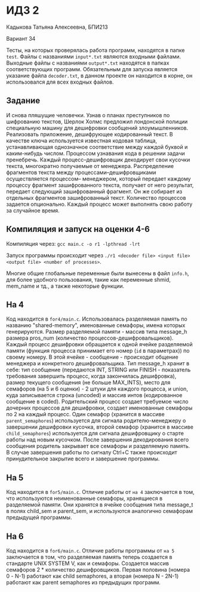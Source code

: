 # ИДЗ 2
Кадыкова Татьяна Алексеевна, БПИ213

Вариант 34

Тесты, на которых проверялась работа программ, находятся в папке `test`.
Файлы с названиями `input*.txt` являются входными файлами.
Выходные файлы с названиями `output*.txt` находятся в папках соответствующих программ.
Обязательным для запуска является указание файла `decoder.txt`, в данном проекте он находится
в корне, он использовался для всех входных файлов.

## Задание
И снова пляшущие человечки. Узнав о планах преступников по
шифрованию текстов, Шерлок Холмс предложил лондонской полиции специальную машину для дешифровки сообщений злоумышленников. Реализовать приложение, дешифрующее кодированный текст. В качестве ключа используется известная кодовая таблица, устанавливающая однозначное соответствие между каждой буквой и каким-нибудь числом. Процессом узнавания кода в решении задачи пренебречь. Каждый процесс–дешифровщик декодирует свои кусочки текста, многократно получаемые от менеджера. Распределение фрагментов
текста между процессами–дешифровщиками осуществляется процессом–
менеджером, который передает каждому процессу фрагмент зашифрованного текста, 
получает от него результат, передает следующий зашифрованный фрагмент. 
Он же собирает из отдельных
фрагментов зашифрованный текст. Количество процессов задается опционально. 
Каждый процесс может выполнять свою работу за случайное время.

## Компиляция и запуск на оценки 4-6
Компиляция через: `gcc main.c -o r1 -lpthread -lrt`

Запуск программы происходит через `./r1 <decoder file> <input file> <output file> <number of processes>`.

Многие общие глобальные переменные были вынесены в файл `info.h`, для более удобного пользования,
такие как переменные shmid, mem_name и тд., а также некоторые функции.

## На 4
Код находится в `for4/main.c`.
Использовалась разделяемая память по названию "shared-memory", 
именованные семафоры, имена которых генерируются. Размер разделяемой памяти - массив типа message_h размера pros_num 
(количество процессов-дешифровальщиков). Каждый процесс дешифровки обращается к одной ячейке
разделяемой памяти (функция процесса принимает его номер (`id` в параметрах)) по своему номеру.
В этой ячейке - сообщение - происходит общение менеджера и конкретного дешифровальщика.
Тип message_h хранит в себе: тип сообщение (передаются INT, STRING или FINISH - показатель 
требования завершить процесс, когда закончилась дешифровка), размер текущего сообщения (не больше MAX_INTS),
место для семафоров (на 5 и 6 оценки) - 2 штуки для каждого процесса, и union, куда записывается строка (uncoded) 
и массив интов (кодированное сообщение в coded).
Родительский процесс создает требуемое число дочерних процессов для дешифровки, создает именованные семафоры
по 2 на каждый процесс. Один семафор (хранится в массиве `parent_semaphores`) используется для
сигнала родителю-менеджеру о завершении дешифровки кусочка, второй семафор (хранится в массиве
`child_semaphores`) используется для сигнала дешифровщику о старте работы над новым кусочком.
После завершения декодирования всего сообщения родитель закрывает все семафоры и разделяемую память.
В случае завершения работы по сигналу Ctrl+C также происходит принудительное закрытие всего и завершение программы.

## На 5
Код находится в `for5/main.c`.
Отличие работы от `на 4` заключается в том, что используются неименованные семафоры, хранящиеся в разделяемой памяти.
Они хранятся в ячейке сообщения типа message_t в полях child_sem и parent_sem, и используются 
аналогично семафорам предыдущей программы. 

## На 6
Код находится в `for6/main.c`.
Отличие работы программы от `на 5` заключается в том, что разделяемая память теперь создается
в стандарте UNIX SYSTEM V, как и семафоры. Создается массив семафоров 2 * количество дешифровщиков.
Первая половина (номера 0 - N-1) работают как child semaphores, а вторая (номера N - 2N-1)
работают как parent semaphores из предыдущих программ.
